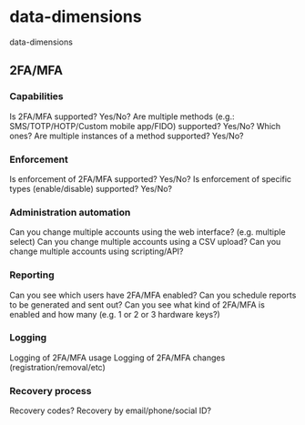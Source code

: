 # data-dimensions

data-dimensions

## 2FA/MFA

### Capabilities
Is 2FA/MFA supported? Yes/No?
Are multiple methods (e.g.: SMS/TOTP/HOTP/Custom mobile app/FIDO) supported? Yes/No? Which ones?
Are multiple instances of a method supported? Yes/No?

### Enforcement
Is enforcement of 2FA/MFA supported? Yes/No?
Is enforcement of specific types (enable/disable) supported? Yes/No?

### Administration automation
Can you change multiple accounts using the web interface? (e.g. multiple select)
Can you change multiple accounts using a CSV upload?
Can you change multiple accounts using scripting/API?

### Reporting
Can you see which users have 2FA/MFA enabled?
Can you schedule reports to be generated and sent out?
Can you see what kind of 2FA/MFA is enabled and how many (e.g. 1 or 2 or 3 hardware keys?)

### Logging
Logging of 2FA/MFA usage
Logging of 2FA/MFA changes (registration/removal/etc)

### Recovery process
Recovery codes?
Recovery by email/phone/social ID?

